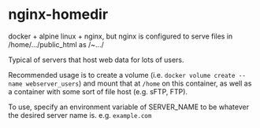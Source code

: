 # nginx-homedir

docker + alpine linux + nginx, but nginx is configured to serve files in /home/.../public_html as /~.../

Typical of servers that host web data for lots of users.

Recommended usage is to create a volume (i.e. `docker volume create --name webserver_users`)
and mount that at `/home` on this container, as well as a container with some sort of file host (e.g. sFTP, FTP).

To use, specify an environment variable of SERVER_NAME to be whatever the desired server name is. e.g. `example.com`
